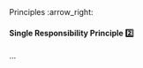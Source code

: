 <link rel="stylesheet" href="{{baseUrl}}/css/textbook.css">

<div class="website-content">

<div id="path">Principles :arrow_right: </div>

<div id="title">

#### Single Responsibility Principle :two:

</div>

<div id="body">

...

</div>

</div>

